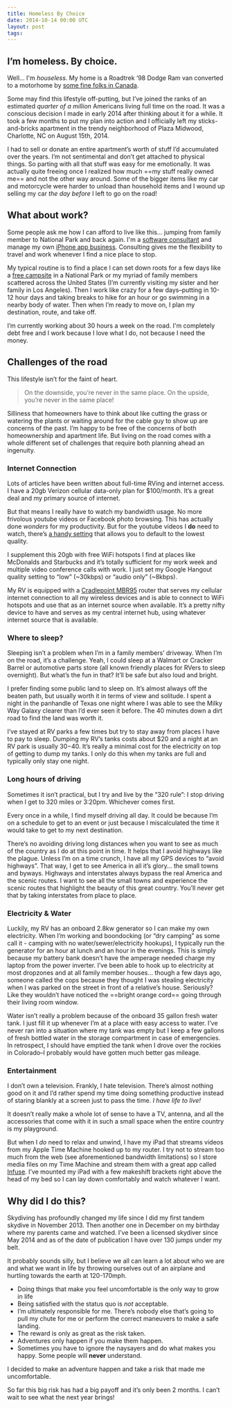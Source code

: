 ```yaml
---
title: Homeless By Choice
date: 2014-10-14 00:00 UTC
layout: post
tags:
---
```


## I’m homeless. By choice.

Well… I'm *houseless*. My home is a Roadtrek ‘98 Dodge Ram van converted to a motorhome by [some fine folks in Canada](http://www.roadtrek.com/).

Some may find this lifestyle off-putting, but I’ve joined the ranks of an estimated *quarter of a million* Americans living full time on the road. It was a conscious decision I made in early 2014 after thinking about it for a while. It took a few months to put my plan into action and I officially left my sticks-and-bricks apartment in the trendy neighborhood of Plaza Midwood, Charlotte, NC on August 15th, 2014.

I had to sell or donate an entire apartment’s worth of stuff I’d accumulated over the years. I’m not sentimental and don’t get  attached to physical things. So parting with all that stuff was easy for me emotionally. It was actually quite freeing once I realized how much ==my stuff really owned me== and not the other way around. Some of the bigger items like my car and motorcycle were harder to unload than household items and I wound up selling my car *the day before* I left to go on the road!

## What about work?

Some people ask me how I can afford to live like this… jumping from family member to National Park and back again. I'm a [software consultant](http://infinitered.com/) and manage my own [iPhone app business](http://mohawkapps.com/). Consulting gives me the flexibility to travel and work whenever I find a nice place to stop.

My typical routine is to find a place I can set down roots for a few days like a [free campsite](http://freecampsites.net/) in a National Park or my myriad of family members scattered across the United States (I’m currently visiting my sister and her family in Los Angeles). Then I work like crazy for a few days–putting in 10-12 hour days and taking breaks to hike for an hour or go swimming in a nearby body of water. Then when I’m ready to move on, I plan my destination, route, and take off.

I’m currently working about 30 hours a week on the road. I'm completely debt free and I work because I love what I do, not because I need the money.

## Challenges of the road

This lifestyle isn’t for the faint of heart. 

> 
> On the downside, you’re never in the same place.
> On the upside, you’re never in the same place!


Silliness that homeowners have to think about like cutting the grass or watering the plants or waiting around for the cable guy to show up are concerns of the past. I’m happy to be free of the concerns of both homeownership and apartment life. But living on the road comes with a whole different set of challenges that require both planning ahead an ingenuity.

### Internet Connection

Lots of articles have been written about full-time RVing and internet access. I have a 20gb Verizon cellular data-only plan for $100/month. It’s a great deal and my primary source of internet.

But that means I really have to watch my bandwidth usage. No more frivolous youtube videos or Facebook photo browsing. This has actually done *wonders* for my productivity. But for the youtube videos I **do** need to watch, there’s [a handy setting](https://support.google.com/youtube/answer/91449?hl=en) that allows you to default to the lowest quality.

I supplement this 20gb with free WiFi hotspots I find at places like McDonalds and Starbucks and it’s totally sufficient for my work week and multiple video conference calls with work. I just set my Google Hangout quality setting to “low” (~30kbps) or “audio only” (~8kbps).

My RV is equipped with a [Cradlepoint MBR95](http://cradlepoint.com/products/small-business-home-office-routers/mbr95-wireless-4g-3g-router) router that serves my cellular internet connection to all my wireless devices and is able to connect to WiFi hotspots and use that as an internet source when available. It’s a pretty nifty device to have and serves as my central internet hub, using whatever internet source that is available.

### Where to sleep?

Sleeping isn’t a problem when I’m in a family members’ driveway. When I’m on the road, it’s a challenge. Yeah, I could sleep at a Walmart or Cracker Barrel or automotive parts store (all known friendly places for RVers to sleep overnight). But what’s the fun in that? It’ll be safe but also loud and bright.

I prefer finding some public land to sleep on. It’s almost always off the beaten path, but usually worth it in terms of view and solitude. I spent a night in the panhandle of Texas one night where I was able to see the Milky Way Galaxy clearer than I’d ever seen it before. The 40 minutes down a dirt road to find the land was worth it.

I’ve stayed at RV parks a few times but try to stay away from places I have to pay to sleep. Dumping my RV’s tanks costs about $20 and a night at an RV park is usually $30-$40. It’s really a minimal cost for the electricity on top of getting to dump my tanks. I only do this when my tanks are full and typically only stay one night.

### Long hours of driving

Sometimes it isn’t practical, but I try and live by the “320 rule”: I stop driving when I get to 320 miles or 3:20pm. Whichever comes first.

Every once in a while, I find myself driving all day. It could be because I’m on a schedule to get to an event or just because I miscalculated the time it would take to get to my next destination.

There’s no avoiding driving long distances when you want to see as much of the country as I do at this point in time. It helps that I avoid highways like the plague. Unless I’m on a time crunch, I have all my GPS devices to “avoid highways”. That way, I get to see America in all it’s glory… the small towns and byways. Highways and interstates always bypass the real America and the scenic routes. I want to see all the small towns and experience the scenic routes that highlight the beauty of this great country. You’ll never get that by taking interstates from place to place.

### Electricity & Water

Luckily, my RV has an onboard 2.8kw generator so I can make my own electricity. When I’m working and boondocking (or “dry camping” as some call it - camping with no water/sewer/electricity hookups), I typically run the generator for an hour at lunch and an hour in the evenings. This is simply because my battery bank doesn’t have the amperage needed charge my laptop from the power inverter. I’ve been able to hook up to electricity at most dropzones and at all family member houses… though a few days ago, someone called the cops because they thought I was stealing electricity when I was parked on the street in front of a relative’s house. Seriously? Like they wouldn’t have noticed the ==bright orange cord== going through their living room window.

Water isn’t really a problem because of the onboard 35 gallon fresh water tank. I just fill it up whenever I’m at a place with easy access to water. I’ve never ran into a situation where my tank was empty but I keep a few gallons of fresh bottled water in the storage compartment in case of emergencies. In retrospect, I should have emptied the tank when I drove over the rockies in Colorado–I probably would have gotten much better gas mileage.

### Entertainment

I don’t own a television. Frankly, I hate television. There’s almost nothing good on it and I’d rather spend my time doing something productive instead of staring blankly at a screen just to pass the time. *I have life to live!*

It doesn’t really make a whole lot of sense to have a TV,  antenna, and all the accessories that come with it in such a small space when the entire country is my playground.

But when I *do* need to relax and unwind, I have my iPad that streams videos from my Apple Time Machine hooked up to my router. I try not to stream too much from the web (see aforementioned bandwidth limitations) so I store media files on my Time Machine and stream them with a great app called [Infuse](https://itunes.apple.com/us/app/infuse-2/id577130046?mt=8&uo=4&at=10l4yY&ct=blog). I’ve mounted my iPad with a few makeshift brackets right above the head of my bed so I can lay down comfortably and watch whatever I want.

## Why did I do this?

Skydiving has profoundly changed my life since I did my first tandem skydive in November 2013. Then another one in December on my birthday where my parents came and watched. I’ve been a licensed skydiver since May 2014 and as of the date of publication I have over 130 jumps under my belt.

It probably sounds silly, but I believe we all can learn a lot about who we are and what we want in life by throwing ourselves out of an airplane and hurtling towards the earth at 120-170mph.

* Doing things that make you feel uncomfortable is the only way to grow in life
* Being satisfied with the status quo is _not_ acceptable.
* I’m ultimately responsible for me. There’s nobody else that’s going to pull my chute for me or perform the correct maneuvers to make a safe landing.
* The reward is only as great as the risk taken.
* Adventures only happen if you make them happen.
* Sometimes you have to ignore the naysayers and do what makes you happy. Some people will **never** understand.

I decided to make an adventure happen and take a risk that made me uncomfortable.

So far this big risk has had a big payoff and it’s only been 2 months. I can’t wait to see what the next year brings!
